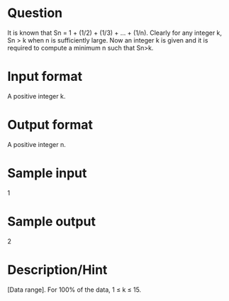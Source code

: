 # Question

It is known that Sn = 1 + (1/2) + (1/3) + ... + (1/n). Clearly for any integer k, Sn > k when n is sufficiently large.
Now an integer k is given and it is required to compute a minimum n such that Sn>k.

# Input format

A positive integer k.

# Output format

A positive integer n.

# Sample input

1

# Sample output

2

# Description/Hint

[Data range].
For 100% of the data, 1 ≤ k ≤ 15.

